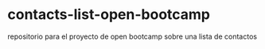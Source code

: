 # contacts-list-open-bootcamp
repositorio para el proyecto de open bootcamp sobre una lista de contactos
